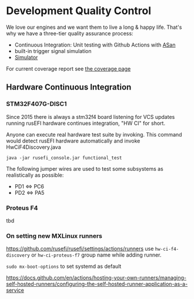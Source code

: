 # Development Quality Control

We love our engines and we want them to live a long & happy life. That's why we have a three-tier quality assurance process:

* Continuous Integration: Unit testing with Github Actions with [ASan](https://github.com/google/sanitizers/wiki/AddressSanitizer)
* built-in trigger signal simulation
* [Simulator](Virtual-simulator)

For current coverage report see [the coverage page](https://rusefi.com/docs/unit_tests_coverage/)

## Hardware Continuous Integration

### STM32F407G-DISC1

Since 2015 there is always a stm32f4 board listening for VCS updates running rusEFI hardware continues integration, "HW CI" for short.

Anyone can execute real hardware test suite by invoking. This command would detect rusEFI hardware automatically and invoke
HwCiF4Discovery.java

``java -jar rusefi_console.jar functional_test``

The following jumper wires are used to test some subsystems as realistically as possible:

* PD1 <=> PC6
* PD2 <=> PA5

### Proteus F4

tbd

### On setting new MXLinux runners

https://github.com/rusefi/rusefi/settings/actions/runners use ``hw-ci-f4-discovery`` or ``hw-ci-proteus-f7`` group name while adding runner.

``sudo mx-boot-options`` to set systemd as default

https://docs.github.com/en/actions/hosting-your-own-runners/managing-self-hosted-runners/configuring-the-self-hosted-runner-application-as-a-service
